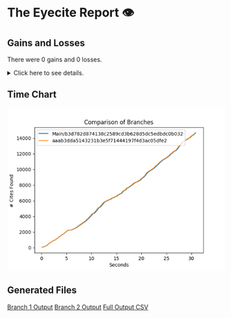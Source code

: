 # The Eyecite Report :eye:



Gains and Losses
---------
There were 0 gains and 0 losses.

<details>
<summary>Click here to see details.</summary>

|     id     |  Gain  |  Loss  |
| ---------- | ------ | ------ |


</details>



Time Chart
---------

![image](https://raw.githubusercontent.com/freelawproject/eyecite/artifacts/124/results/chart.png)


Generated Files
---------

[Branch 1 Output](https://raw.githubusercontent.com/freelawproject/eyecite/artifacts/124/results/b3d782d874138c2589cd3b628d5dc5edbdc0b032.json)
[Branch 2 Output](https://raw.githubusercontent.com/freelawproject/eyecite/artifacts/124/results/aaab3dda5143231b3e5f71444197f4d3ac05dfe2.json)
[Full Output CSV ](https://raw.githubusercontent.com/freelawproject/eyecite/artifacts/124/results/output.csv)
